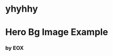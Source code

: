 # yhyhhy
# Hero Bg Image Example <!--{ as="img" data-fallback-src="https://raw.githubusercontent.com/srijitcoder/open-science-catalog-metadata-testing/srijitcoder/rffrrffrg/assets/pexels-optical-chemist-340351297-30994384-1741347142130.jpg" mode="hero" src="https://raw.githubusercontent.com/ESA-EarthCODE/open-science-catalog-metadata-testing/792e24ee94f37b9e9f17c9601df8d564dfd8fd75/assets/pexels-optical-chemist-340351297-30994384-1741347142130.jpg" }-->
### by EOX <!--{ style="font-size:1rem;opacity:0.7;margin-top:1rem;" }-->
